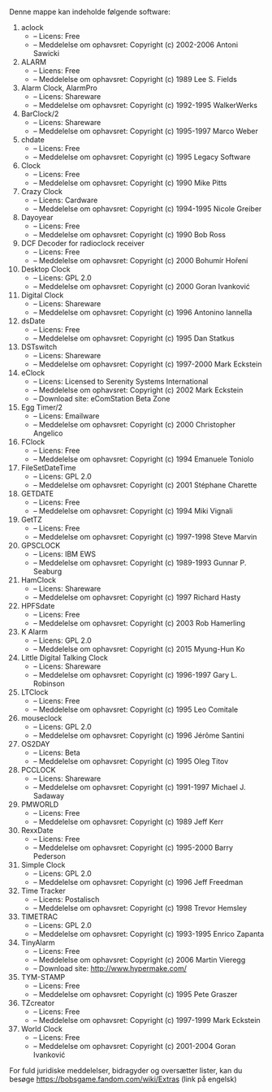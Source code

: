 ﻿Denne mappe kan indeholde følgende software:

1. aclock
   - – Licens: Free
   - – Meddelelse om ophavsret: Copyright (c) 2002-2006 Antoni Sawicki
2. ALARM
   - – Licens: Free
   - – Meddelelse om ophavsret: Copyright (c) 1989 Lee S. Fields
3. Alarm Clock, AlarmPro
   - – Licens: Shareware
   - – Meddelelse om ophavsret: Copyright (c) 1992-1995 WalkerWerks
4. BarClock/2
   - – Licens: Shareware
   - – Meddelelse om ophavsret: Copyright (c) 1995-1997 Marco Weber
5. chdate
   - – Licens: Free
   - – Meddelelse om ophavsret: Copyright (c) 1995 Legacy Software
6. Clock
   - – Licens: Free
   - – Meddelelse om ophavsret: Copyright (c) 1990 Mike Pitts
7. Crazy Clock
   - – Licens: Cardware
   - – Meddelelse om ophavsret: Copyright (c) 1994-1995 Nicole Greiber
8. Dayoyear
   - – Licens: Free
   - – Meddelelse om ophavsret: Copyright (c) 1990 Bob Ross
9. DCF Decoder for radioclock receiver
   - – Licens: Free
   - – Meddelelse om ophavsret: Copyright (c) 2000 Bohumír Hoření
10. Desktop Clock
    - – Licens: GPL 2.0
    - – Meddelelse om ophavsret: Copyright (c) 2000 Goran Ivanković
11. Digital Clock
    - – Licens: Shareware
    - – Meddelelse om ophavsret: Copyright (c) 1996 Antonino Iannella
12. dsDate
    - – Licens: Free
    - – Meddelelse om ophavsret: Copyright (c) 1995 Dan Statkus
13. DSTswitch
    - – Licens: Shareware
    - – Meddelelse om ophavsret: Copyright (c) 1997-2000 Mark Eckstein
14. eClock
    - – Licens: Licensed to Serenity Systems International
    - – Meddelelse om ophavsret: Copyright (c) 2002 Mark Eckstein
    - – Download site: eComStation Beta Zone
15. Egg Timer/2
    - – Licens: Emailware
    - – Meddelelse om ophavsret: Copyright (c) 2000 Christopher Angelico
16. FClock
    - – Licens: Free
    - – Meddelelse om ophavsret: Copyright (c) 1994 Emanuele Toniolo
17. FileSetDateTime
    - – Licens: GPL 2.0
    - – Meddelelse om ophavsret: Copyright (c) 2001 Stéphane Charette
18. GETDATE
    - – Licens: Free
    - – Meddelelse om ophavsret: Copyright (c) 1994 Miki Vignali
19. GetTZ
    - – Licens: Free
    - – Meddelelse om ophavsret: Copyright (c) 1997-1998 Steve Marvin
20. GPSCLOCK
    - – Licens: IBM EWS
    - – Meddelelse om ophavsret: Copyright (c) 1989-1993 Gunnar P. Seaburg
21. HamClock
    - – Licens: Shareware
    - – Meddelelse om ophavsret: Copyright (c) 1997 Richard Hasty
22. HPFSdate
    - – Licens: Free
    - – Meddelelse om ophavsret: Copyright (c) 2003 Rob Hamerling
23. K Alarm
    - – Licens: GPL 2.0
    - – Meddelelse om ophavsret: Copyright (c) 2015 Myung-Hun Ko
24. Little Digital Talking Clock
    - – Licens: Shareware
    - – Meddelelse om ophavsret: Copyright (c) 1996-1997 Gary L. Robinson
25. LTClock
    - – Licens: Free
    - – Meddelelse om ophavsret: Copyright (c) 1995 Leo Comitale
26. mouseclock
    - – Licens: GPL 2.0
    - – Meddelelse om ophavsret: Copyright (c) 1996 Jérôme Santini
27. OS2DAY
    - – Licens: Beta
    - – Meddelelse om ophavsret: Copyright (c) 1995 Oleg Titov
28. PCCLOCK
    - – Licens: Shareware
    - – Meddelelse om ophavsret: Copyright (c) 1991-1997 Michael J. Sadaway
29. PMWORLD
    - – Licens: Free
    - – Meddelelse om ophavsret: Copyright (c) 1989 Jeff Kerr
30. RexxDate
    - – Licens: Free
    - – Meddelelse om ophavsret: Copyright (c) 1995-2000 Barry Pederson
31. Simple Clock
    - – Licens: GPL 2.0
    - – Meddelelse om ophavsret: Copyright (c) 1996 Jeff Freedman
32. Time Tracker
    - – Licens: Postalisch
    - – Meddelelse om ophavsret: Copyright (c) 1998 Trevor Hemsley
33. TIMETRAC
    - – Licens: GPL 2.0
    - – Meddelelse om ophavsret: Copyright (c) 1993-1995 Enrico Zapanta
34. TinyAlarm
    - – Licens: Free
    - – Meddelelse om ophavsret: Copyright (c) 2006 Martin Vieregg
    - – Download site: http://www.hypermake.com/
35. TYM-STAMP
    - – Licens: Free
    - – Meddelelse om ophavsret: Copyright (c) 1995 Pete Graszer
36. TZcreator
    - – Licens: Free
    - – Meddelelse om ophavsret: Copyright (c) 1997-1999 Mark Eckstein
37. World Clock
    - – Licens: Free
    - – Meddelelse om ophavsret: Copyright (c) 2001-2004 Goran Ivanković

For fuld juridiske meddelelser, bidragyder og oversætter lister, kan du besøge https://bobsgame.fandom.com/wiki/Extras (link på engelsk)
